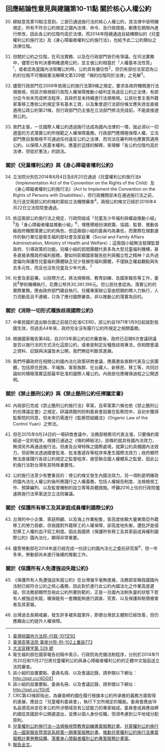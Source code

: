 ## 回應結論性意見與建議第10-11點 關於核心人權公約

<ol start="30">
  <li><p>總結意見第10點注意到，三部已通過施行法的核心人權公約，其法律中皆明確規定，所有不符合公約規定之國內法律、命令、及行政措施，都應在期限內進行修改，因此各公約位階均高於法律。而2014年陸續通過且結構類似的《兒童權利公約施行法》及《身心障礙者權利公約施行法》，也給予此二公約類似之法律位階。</p></li>

  <li><p>但關於公約之位階，在司法實務、以及在行政部門皆仍有爭議。在司法實務中，儘管已有判決書明確適用公約，並主張公約相當於「人權基本法性質」<sup>1</sup>，或者認為當國內法牴觸公約時，公約具有優位性<sup>2</sup>，但仍有部份法官認為公約的位階不可僭越憲法解釋文第329號「條約位階同於法律」之見解<sup>3</sup>。</p></li>

  <li><p>儘管行政部門在2009年依兩公約施行法第8條之規定，要求各政府機關進行法規檢視，但該次檢視經行政院人權保障推動小組判定為違反公約之法律，有部分迄今尚未完成修法程序，且政府並未持續進行法規檢視。公民社會主張外籍家事移工應依公約規定享有基本工資，以及集會遊行法部份條文應失效並直接適用公政公約第21條，但行政部門仍主張在立法部門修法完成前，不能直接適用公約。</p></li>

  <li><p>我們主張，一旦國際人權公約透過施行法成為國內法律的一環，就必須以一切適當的方式落實公約所規範之人權保障義務。行政部門應積極保障人權，立法部門應自我檢視不可通過任何違反公約之法律、而司法在審判時也應實質適用公約，以保障人民基本權利。應基於這樣的解釋，來理解「各公約位階均高於法律，但低於憲法」的說法。</p></li>
</ol>

### 關於《兒童權利公約》與《身心障礙者權利公約》

<ol start="34">
  <li><p>立法院分別在2014年6月4日及8月20日通過《兒童權利公約施行法》（Implementation Act of the Convention on the Rights of the Child）及《身心障礙者權利公約施行法》（Act to Implement the Convention on the Rights of Persons with Disabilities），但行政機關卻未在通過施行法之前，先行送交兩部公約的條約案給立法機關審查<sup>4</sup>。兩個公約條文已經於2016年4月22日立法院院會通過。</p></li>

  <li><p>依這兩部公約施行法之規定，行政院組成「兒童及少年福利與權益推動小組」<sup>5</sup>及「身心障礙者權益推動小組」<sup>6</sup>，理應積極扮演統籌、協調、監督、推動各級政府機關落實公約的角色，但這兩個小組的委員均為兼任，而實際在規劃運作的執行單位是衛生福利部社會及家庭署（Social and Family Affairs Administration, Ministry of Health and Welfare）；這兩個小組無法發揮監督政府、引導政策的功能。兒權小組的民間團體代表多為大型兒童福利機構，甚多直接承攬政府福利服務，要如何彰顯國家報告批判與獨立性之精神？此外過度偏向保護性兒童福利團體缺乏兒少發展性福利團體，不僅缺乏權益觀點與失去多元性，而且也沒有兒童及少年代表。<sup>7</sup></p></li>

  <li><p>社會及家庭署，以招標方式，將法規檢視、教育訓練、及國家報告等工作，委託<sup>8</sup>學術機構執行，花費公帑共30,381,196元。但公民社會認為，落實公約的實際業務，應由政府部門親自執行。兒權專案辦公室由短期約聘人力執行，人力流動高且不連續，只為了應付國際審查，非以推動公約落實為目的。</p></li>
</ol>

### 關於《消除一切形式種族歧視國際公約》

<ol start="37">
  <li><p>中華民國於退出聯合國之前就已批准ICERD，該公約自1971年1月9日起就對我國生效，但過去44年來，政府完全沒有履行公約所規定之相關義務。</p></li>

  <li><p>根據國家報告第4段，自2013年兩公約初次審查後，政府已召開6次會議研議是否以施行法的方式活化這部公約，或者是制定反種族歧視專法，但相關會議之資料、記錄與決議皆未公開，我們無從判斷其進展。</p></li>

  <li><p>我們呼籲政府在相關公約國內法化政策研商會議，應廣邀各族群代表及公民團體，包括原住民族、平埔族、客家族群、在台藏人、新移民、移工等，共同討論如何積極落實這部最早批准的國際人權公約。內政部也應確保過程之公開透明。</p></li>
</ol>

### 關於《禁止酷刑公約》與《禁止酷刑公約任擇議定書》

<ol start="40">
  <li><p>內政部已完成《禁止酷刑公約施行法》草案，且草案第六條也依《禁止酷刑公約任擇議定書》之規定，研議將酷刑防制委員會設置在監察院中，且初步獲得監察院的同意，但未來仍需進行《監察院組織法》（Organic Law of the Control Yuan）之修法。</p></li>

  <li><p>但在2015年9月24日的一場研商會議中，法務部檢察司代表主張，只要條約案經過一定的程序，根據已通過之《條約締結法》，該條約就具有國內法效力，無須另外再通過施行法。但慮及台灣特殊之國際處境，就算公約具備國內法效力，但卻無法透過國會批准、批准書遞存等程序來產生國際法效力；政府顯然無法直接踐行各該公約規定之監督程序，接受聯合國人權體系之監督，因此公約施行法對台灣有其特殊重要性。</p></li>

  <li><p>公約施行法至少有雙重目的：使公約條文發生內國法效力，另一項則是明確政府國內法化人權公約後所應踐行之人權義務，包括人權報告制度、法規檢視工作、預算編列、以及監督機制的設立等等具體措施。呼籲2016上任的行政院儘速將施行法草案送交立法院審議。</p></li>
</ol>

### 關於《保護所有移工及其家庭成員權利國際公約》

<ol start="43">
  <li><p>台灣的中小企業、家庭照顧、以及海上作業船隻，皆高度依賴大量東南亞外籍移工的勞力貢獻，但我國對外籍移工的人權保障，卻高度地失衡，遭批評是侵犯移工人權的血汗奴工制度。因此我國將《保護所有移工及其家庭成員權利國際公約》國內法化，顯得非常重要。</p></li>

  <li><p>儘管勞動部在2014年底已經完成一份該公約國內法化之委託研究案<sup>9</sup>，但一年多來，勞動部尚未進行後續的推動工作。</p></li>
</ol>

### 關於《保護所有人免遭強迫失蹤公約》

<ol start="45">
  <li><p>《保護所有人免遭強迫失蹤公約》在台灣幾乎毫無進展，法務部宣稱我國國內法制已經符合公約之核心義務，因此對於進行此公約內國法化之作業高度遲疑。但法務部顯然忽視此公約所要防範的，正是一旦國內法制失靈的狀態下若有人被強迫失蹤，確保能有一套機能夠進行調查、究責、以及保護和賠償被害者及其家屬。</p></li>

  <li><p>台灣過去長期戒嚴，發生許多被失蹤案件，即便台灣民主體制已經改善，但仍應藉由公約提升人權保障。</p></li>
</ol>

-----

<ol>
  <li><a href="http://jirs.judicial.gov.tw/FJUD/index_1_S.aspx?p=qYIqLUyBQxZf%2bUfHPS6QC1c8jluo%2fNfDQfOa0MNlY04%3d" target="_blank">臺灣桃園地方法院-行政-101交92</a></li>
  <li><a href="http://jirs.judicial.gov.tw/FJUD/index_1_S.aspx?p=B6L7hOZ8GxACrTnbEd8iHHCur4McnKVIS0085S3xxbB0D2XEn3avAw%3d%3d" target="_blank">臺灣高等法院 臺南分院-刑-102上重訴772</a></li>
  <li><a href="http://www.judicial.gov.tw/constitutionalcourt/p03_01.asp?expno=329" target="_blank">大法官釋字第 329 號</a></li>
  <li>衛生福利部在國家報告初稿中表示，行政院為完備法制程序，分別於2014年11月20日和11月27日將兒童權利公約與身心障礙者權利公約的正體中文版函送立法院審查。</li>
  <li>該小組的設置要點、委員名冊、以及會議記錄，請參閱以下網址：<a href="http://ppt.cc/4DGX1" target="_blank">http://ppt.cc/4DGX1</a></li>
  <li>該小組的設置要點、委員名冊、以及會議記錄，請參閱以下網址：<a href="http://ppt.cc/1GrIE" target="_blank">http://ppt.cc/1GrIE</a></li>
  <li>CRC第43條即指出，為審查締約國在履行根據本公約所承擔的義務方面取得的進展，應設立「兒童權利委員會」，執行下文所規定的職能。委員會應由18名品德高尚並在本公約所涉領域具有公認能力的專家組成。委員會成員應由締約國從其國民中公開遴選出，並應以個人身份任職，但須考慮到公平地域分配原則。</li>
  <li><a href="http://ppt.cc/3LNWc" target="_blank">兒童權利公約施行法—法規檢視暨教育訓練專案服務計畫</a>。<a href="http://ppt.cc/eujiU" target="_blank">兒童權利公約施行法—國家報告暨資訊系統第一期專案服務計畫</a>。<a href="http://ppt.cc/l3fOq" target="_blank">推動兒童權利公約施行法專案服務計畫勞務採購</a>。<a href="http://ppt.cc/StUmN" target="_blank">落實身心障礙者權利公約專案服務計畫案</a>。</li>
  <li><a href="http://ppt.cc/Fh6aM" target="_blank">報告全文</a>。</li>
</ol>


